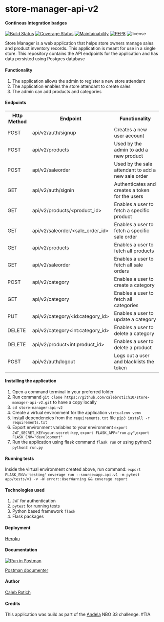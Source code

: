 # store-manager-api-v2
#### Continous Integration badges
[![Build Status](https://travis-ci.com/calebrotich10/store-manager-api-v2.svg?branch=develop)](https://travis-ci.com/calebrotich10/store-manager-api-v2)  [![Coverage Status](https://coveralls.io/repos/github/calebrotich10/store-manager-api-v2/badge.svg?branch=develop)](https://coveralls.io/github/calebrotich10/store-manager-api-v2?branch=develop)  [![Maintainability](https://api.codeclimate.com/v1/badges/94613d7438838aeb23d5/maintainability)](https://codeclimate.com/github/calebrotich10/store-manager-api-v2/maintainability) [![PEP8](https://img.shields.io/badge/code%20style-pep8-orange.svg)](https://www.python.org/dev/peps/pep-0008/) <img src="https://camo.githubusercontent.com/b0224997019dec4e51d692c722ea9bee2818c837/68747470733a2f2f696d672e736869656c64732e696f2f6769746875622f6c6963656e73652f6d6173686170652f6170697374617475732e737667" alt="license" data-canonical-src="https://img.shields.io/github/license/mashape/apistatus.svg" style="max-width:100%;">

Store Manager is a web application that helps store owners manage sales and product inventory records. This application is meant for use in a single store. This repository contains the API endpoints for the application and has data persisted using Postgres database

#### Functionality
1. The application allows the admin to register a new store attendant
2. The application enables the store attendant to create sales
3. The admin can add products and categories

#### Endpoints
<table>
  <tr>
    <th>Http Method</th>
    <th>Endpoint</th>
    <th>Functionality</th>
  </tr>
  <tr>
    <td>POST</td>
    <td>api/v2/auth/signup</td>
    <td>Creates a new user account</td>
  </tr>
  <tr>
    <td>POST</td>
    <td>api/v2/products</td>
    <td>Used by the admin to add a new product</td>
  </tr>
  <tr>
    <td>POST</td>
    <td>api/v2/saleorder</td>
    <td>Used by the sale attendant to add a new sale order</td>
  </tr>
  <tr>
    <td>GET</td>
    <td>api/v2/auth/signin</td>
    <td>Authenticates and creates a token for the users</td>
  </tr>
  <tr>
    <td>GET</td>
    <td>api/v2/products/&ltproduct_id&gt</td>
    <td>Enables a user to fetch a specific product</td>
  </tr>
  <tr>
    <td>GET</td>
    <td>api/v2/saleorder/&ltsale_order_id&gt</td>
    <td>Enables a user to fetch a specific sale order</td>
  </tr>
  <tr>
    <td>GET</td>
    <td>api/v2/products</td>
    <td>Enables a user to fetch all products</td>
  </tr>
  <tr>
    <td>GET</td>
    <td>api/v2/saleorder</td>
    <td>Enables a user to fetch all sale orders</td>
  </tr>
   <tr>
    <td>POST</td>
    <td>api/v2/category</td>
    <td>Enables a user to create a category</td>
  </tr>
  <tr>
    <td>GET</td>
    <td>api/v2/category</td>
    <td>Enables a user to fetch all categories</td>
  </tr>
   <tr>
    <td>PUT</td>
    <td>api/v2/category/&ltid:category_id&gt</td>
    <td>Enables a user to update a category</td>
  </tr>
  <tr>
    <td>DELETE</td>
    <td>api/v2/category&ltint:category_id&gt</td>
    <td>Enables a user to delete a category</td>
  </tr>
    <tr>
    <td>DELETE</td>
    <td>api/v2/product&ltint:product_id&gt</td>
    <td>Enables a user to delete a product</td>
  </tr>
   <tr>
    <td>POST</td>
    <td>api/v2/auth/logout</td>
    <td>Logs out a user and blacklists the token</td>
  </tr>
</table>

#### Installing the application
1. Open a command terminal in your preferred folder
2. Run command `git clone https://github.com/calebrotich10/store-manager-api-v2.git` to have a copy locally
3. `cd store-manager-api-v2`
4. Create a virtual environment for the application `virtualenv venv`
5. Install dependencies from the `requirements.txt` file `pip3 install -r requirements.txt`
6. Export environment variables to your environment ```export JWT_SECRET_KEY=your-secret-key```, ```export FLASK_APP="run.py"```,```export FLASK_ENV="development"```
6. Run the application using flask command `flask run` or using python3 `python3 run.py`

#### Running tests
Inside the virtual environment created above, run command:
`export FLASK_ENV='testing'`
`coverage run --source=app.api.v1 -m pytest app/tests/v1 -v -W error::UserWarning && coverage report`

#### Technologies used
1. `JWT` for authentication
2. `pytest` for running tests
3. Python based framework `flask`
4. Flask packages

#### Deployment
[Heroku](https://store-manager-api-v2.herokuapp.com/)

#### Documentation
[![Run in Postman](https://run.pstmn.io/button.svg)](https://app.getpostman.com/run-collection/94941bd850bf15c7d80c)

[Postman documenter](https://web.postman.co/collections/5265531-086697fb-a305-420f-9385-5051bc385d0a?workspace=90ac61c2-8d86-4603-8151-f07f6a58b68b)

#### Author
[Caleb Rotich](https://github.com/calebrotich10)

#### Credits
This application was build as part of the [Andela](https://andela.com/) NBO 33 challenge. #TIA

